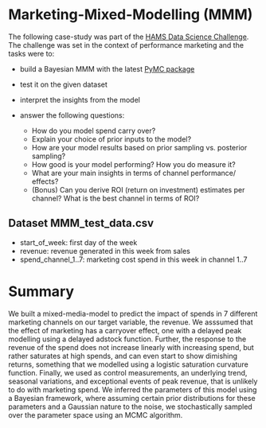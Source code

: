 # Marketing-Mixed-Modelling (MMM)

The following case-study was part of the [HAMS Data Science Challenge](https://github.com/haensel-ams/recruitment_challenge/tree/master/DataScience_202209). The challenge was set in the context of performance marketing and the tasks were to:

* build a Bayesian MMM with the latest [PyMC package](https://www.pymc.io/)
* test it on the given dataset
* interpret the insights from the model
* answer the following questions:

  * How do you model spend carry over?
  * Explain your choice of prior inputs to the model?
  * How are your model results based on prior sampling vs. posterior sampling?
  * How good is your model performing? How you do measure it?
  * What are your main insights in terms of channel performance/ effects?
  * (Bonus) Can you derive ROI (return on investment) estimates per channel? What is the best channel in terms of ROI?

## Dataset MMM_test_data.csv

* start_of_week: first day of the week	
* revenue: revenue generated in this week from sales	
* spend_channel_1..7: marketing cost spend in this week in channel 1..7	

# Summary

We built a mixed-media-model to predict the impact of spends in 7 different marketing channels on our target variable, the revenue. We asssumed that the effect of marketing has a carryover effect, one with a delayed peak modelling using a delayed adstock function. Further, the response to the revenue of the spend does not increase linearly with increasing spend, but rather saturates at high spends, and can even start to show dimishing returns, something that we modelled using a logistic saturation curvature function. Finally, we used as control measurements, an underlying trend, seasonal variations, and exceptional events of peak revenue, that is unlikely to do with marketing spend. We inferred the parameters of this model using a Bayesian framework, where assuming certain prior distributions for these parameters and a Gaussian nature to the noise, we stochastically sampled over the parameter space using an MCMC algorithm.
